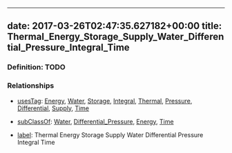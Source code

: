 
---
date: 2017-03-26T02:47:35.627182+00:00
title: Thermal_Energy_Storage_Supply_Water_Differential_Pressure_Integral_Time
---
### Definition: TODO

### Relationships

* [usesTag](https://brickschema.org/schema/1.0/BrickFrame#usesTag): [Energy](https://brickschema.org/schema/1.0/BrickTag#Energy), [Water](https://brickschema.org/schema/1.0/BrickTag#Water), [Storage](https://brickschema.org/schema/1.0/BrickTag#Storage), [Integral](https://brickschema.org/schema/1.0/BrickTag#Integral), [Thermal](https://brickschema.org/schema/1.0/BrickTag#Thermal), [Pressure](https://brickschema.org/schema/1.0/BrickTag#Pressure), [Differential](https://brickschema.org/schema/1.0/BrickTag#Differential), [Supply](https://brickschema.org/schema/1.0/BrickTag#Supply), [Time](https://brickschema.org/schema/1.0/BrickTag#Time)

* [subClassOf](http://www.w3.org/2000/01/rdf-schema#subClassOf): [Water](https://brickschema.org/schema/1.0/Brick#Water), [Differential_Pressure](https://brickschema.org/schema/1.0/Brick#Differential_Pressure), [Energy](https://brickschema.org/schema/1.0/Brick#Energy), [Time](https://brickschema.org/schema/1.0/Brick#Time)

* [label](http://www.w3.org/2000/01/rdf-schema#label): Thermal Energy Storage Supply Water Differential Pressure Integral Time
